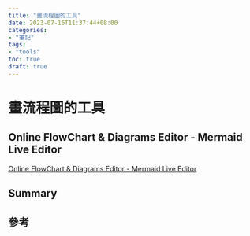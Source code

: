 ```yaml
---
title: "畫流程圖的工具"
date: 2023-07-16T11:37:44+08:00
categories:
- "筆記"
tags:
- "tools"
toc: true
draft: true
---
```


<!-- 簡介 -->
<!--more-->

# 畫流程圖的工具

## Online FlowChart & Diagrams Editor - Mermaid Live Editor

[Online FlowChart & Diagrams Editor - Mermaid Live Editor](https://mermaid.live/edit#pako:eNp1kltPgzAUx79K0xdfdiljF2h0RjNd9HGbMTG8NHDGGqHFtkTnsu9uKbBL5iAh9H_O738u6Q7HMgFMsYavEkQMM85SxfJIIPsUTBke84IJg56VFAZEchl5ZPHnv4GH0mzIpTyXMs0gEnWk9e1Op40RRfOnFepnMuWinzbJVWoTt5nOmaKlPWmkqta1Qd_cbBpz5GAkC8NlU8chFq0TKFpAwhXERqM3DQoZeY4WLIWLBlvWEWBVpVsqVpBYhbNM11itH3tdgCmVqKvdHLCXma1sh7rWo5usaZGLtVQ5q0ZCpeYiPUWvlWu7P6XPix22Xm_Tyej1fXXqftx860eRTwaor8F0Xd69-97dWnBaEbiDc7D1eGIv165yibDZQA4RpvY3gTUrMxPhSOxtKiuNXG5FjKlRJXRwWSTMtHexFe3l-ZDy9IjpDv9g6hHS871xYF9_MgzHw6CDt1YOhr3A84NgNPI8j4SDwb6Df50D6YW-Nwk9nxCfjCbhKNz_AZyq_-w)

## Summary

## 參考


